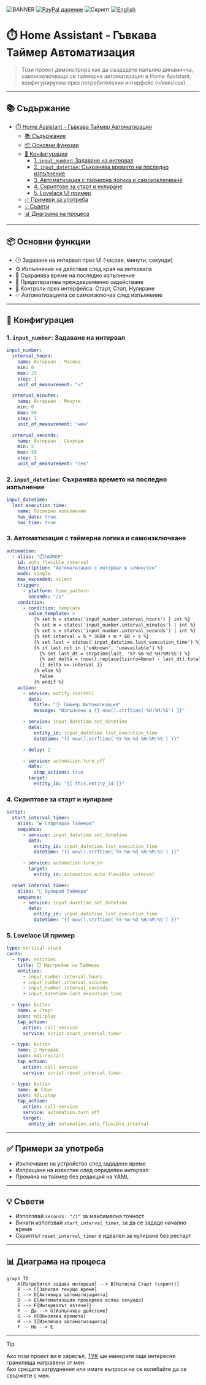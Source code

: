 ![BANNER](/img/banner.png)
[![PayPal дарение](https://img.shields.io/badge/PayPal-Дари-синьо?logo=paypal)](https://www.paypal.com/donate/?hosted_button_id=AAWFZVF2XCP5A)
![Скрипт](https://img.shields.io/badge/logo-yaml-green?logo=yaml)
[![English](https://img.shields.io/badge/ENGLISH-language-green?logo=translate&labelColor=gray&style=flat-square&link=https://example.com/en)](README.md)


# ⏱️ Home Assistant - Гъвкава Таймер Автоматизация

> Този проект демонстрира как да създадете напълно динамична, самоизключваща се таймерна автоматизация в Home Assistant, конфигурируема през потребителския интерфейс (ч/мин/сек).

---

## 📚 Съдържание

- [⏱️ Home Assistant - Гъвкава Таймер Автоматизация](#️-home-assistant---гъвкава-таймер-автоматизация)
  - [📚 Съдържание](#-съдържание)
  - [📦 Основни функции](#-основни-функции)
  - [🔧 Конфигурация](#-конфигурация)
    - [1. `input_number`: Задаване на интервал](#1-input_number-задаване-на-интервал)
    - [2. `input_datetime`: Съхранява времето на последно изпълнение](#2-input_datetime-съхранява-времето-на-последно-изпълнение)
    - [3. Автоматизация с таймерна логика и самоизключване](#3-автоматизация-с-таймерна-логика-и-самоизключване)
    - [4. Скриптове за старт и нулиране](#4-скриптове-за-старт-и-нулиране)
    - [5. Lovelace UI пример](#5-lovelace-ui-пример)
  - [✅ Примери за употреба](#-примери-за-употреба)
  - [💡 Съвети](#-съвети)
  - [📊 Диаграма на процеса](#-диаграма-на-процеса)

---

## 📦 Основни функции

- 🕒 Задаване на интервал през UI (часове, минути, секунди)
- ⚙️ Изпълнение на действия след края на интервала
- 💾 Съхранява време на последно изпълнение
- 🧠 Предотвратява преждевременно задействане
- 🔘 Контроли през интерфейса: Старт, Стоп, Нулиране
- ✅ Автоматизацията се самоизключва след изпълнение

---

## 🔧 Конфигурация

### 1. `input_number`: Задаване на интервал

```yaml
input_number:
  interval_hours:
    name: Интервал - Часове
    min: 0
    max: 23
    step: 1
    unit_of_measurement: "ч"

  interval_minutes:
    name: Интервал - Минути
    min: 0
    max: 59
    step: 1
    unit_of_measurement: "мин"

  interval_seconds:
    name: Интервал - Секунди
    min: 5
    max: 59
    step: 1
    unit_of_measurement: "сек"
```

### 2. `input_datetime`: Съхранява времето на последно изпълнение

```yaml
input_datetime:
  last_execution_time:
    name: Последно изпълнение
    has_date: true
    has_time: true
```

### 3. Автоматизация с таймерна логика и самоизключване

```yaml
automation:
  - alias: "⏱️ТАЙМЕР"
    id: auto_flexible_interval
    description: "Автоматизация с интервал в ч/мин/сек"
    mode: single
    max_exceeded: silent
    trigger:
      - platform: time_pattern
        seconds: "/1"
    condition:
      - condition: template
        value_template: >
          {% set h = states('input_number.interval_hours') | int %}
          {% set m = states('input_number.interval_minutes') | int %}
          {% set s = states('input_number.interval_seconds') | int %}
          {% set interval = h * 3600 + m * 60 + s %}
          {% set last = states('input_datetime.last_execution_time') %}
          {% if last not in ['unknown', 'unavailable'] %}
            {% set last_dt = strptime(last, '%Y-%m-%d %H:%M:%S') %}
            {% set delta = (now().replace(tzinfo=None) - last_dt).total_seconds() %}
            {{ delta >= interval }}
          {% else %}
            false
          {% endif %}
    action:
      - service: notify.roditeli
        data:
          title: "🕒 Таймер Автоматизация"
          message: "Изпълнено в {{ now().strftime('%H:%M:%S') }}"

      - service: input_datetime.set_datetime
        data:
          entity_id: input_datetime.last_execution_time
          datetime: "{{ now().strftime('%Y-%m-%d %H:%M:%S') }}"

      - delay: 2

      - service: automation.turn_off
        data:
          stop_actions: true
        target:
          entity_id: "{{ this.entity_id }}"
```

### 4. Скриптове за старт и нулиране

```yaml
script:
  start_interval_timer:
    alias: "▶️ Стартирай Таймера"
    sequence:
      - service: input_datetime.set_datetime
        data:
          entity_id: input_datetime.last_execution_time
          datetime: "{{ now().strftime('%Y-%m-%d %H:%M:%S') }}"

      - service: automation.turn_on
        target:
          entity_id: automation.auto_flexible_interval

  reset_interval_timer:
    alias: "🔄 Нулирай Таймера"
    sequence:
      - service: input_datetime.set_datetime
        data:
          entity_id: input_datetime.last_execution_time
          datetime: "{{ now().strftime('%Y-%m-%d %H:%M:%S') }}"
```

### 5. Lovelace UI пример

```yaml
type: vertical-stack
cards:
  - type: entities
    title: ⏱️ Настройки на Таймера
    entities:
      - input_number.interval_hours
      - input_number.interval_minutes
      - input_number.interval_seconds
      - input_datetime.last_execution_time

  - type: button
    name: ▶️ Старт
    icon: mdi:play
    tap_action:
      action: call-service
      service: script.start_interval_timer

  - type: button
    name: 🔄 Нулирай
    icon: mdi:restart
    tap_action:
      action: call-service
      service: script.reset_interval_timer

  - type: button
    name: ⏹️ Спри
    icon: mdi:stop
    tap_action:
      action: call-service
      service: automation.turn_off
      target:
        entity_id: automation.auto_flexible_interval
```

---

## ✅ Примери за употреба

- Изключване на устройство след зададено време
- Изпращане на известие след определен интервал
- Промяна на таймер без редакция на YAML

---

## 💡 Съвети

- Използвай `seconds: "/1"` за максимална точност
- Винаги използвай `start_interval_timer`, за да се зададе начално време
- Скриптът `reset_interval_timer` е идеален за нулиране без рестарт

---

## 📊 Диаграма на процеса

```mermaid
graph TD
    A[Потребител задава интервал] --> B[Натиска Старт (скрипт)]
    B --> C[Записва текущо време]
    C --> D[Активира автоматизацията]
    D --> E[Автоматизация проверява всяка секунда]
    E --> F{Интервалът изтече?}
    F -- Да --> G[Изпълнява действие]
    G --> H[Обновява времето]
    H --> I[Изключва автоматизацията]
    F -- Не --> E
```

---
> [!TIP]
> Ако този проект ви е харесъл, [ТУК](https://github.com/Bacard1?tab=repositories) ще намерите още интересни гранилища направени от мен.<br>
> Ако срещате затруднения или имате въпроси не се колебайте да се свържете с мен.


